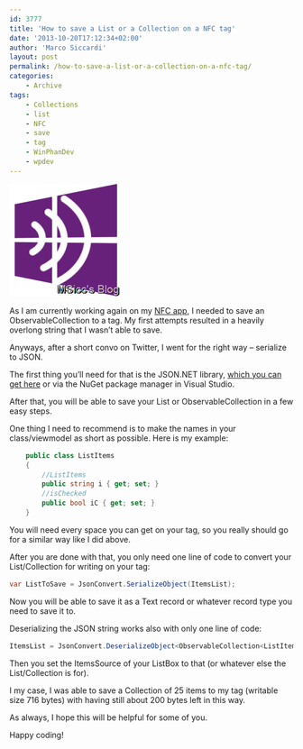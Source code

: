 ```yaml
---
id: 3777
title: 'How to save a List or a Collection on a NFC tag'
date: '2013-10-20T17:12:34+02:00'
author: 'Marco Siccardi'
layout: post
permalink: /how-to-save-a-list-or-a-collection-on-a-nfc-tag/
categories:
    - Archive
tags:
    - Collections
    - list
    - NFC
    - save
    - tag
    - WinPhanDev
    - wpdev
---
```


![WP8_NFC_PostLogo](/assets/img/2013/10/WP8_NFC_PostLogo.png "WP8_NFC_PostLogo")

As I am currently working again on my [NFC app](http://www.windowsphone.com/s?appid=2c33cb7d-c97b-4204-aa8b-1e8712718519), I needed to save an ObservableCollection to a tag. My first attempts resulted in a heavily overlong string that I wasn’t able to save.

Anyways, after a short convo on Twitter, I went for the right way – serialize to JSON.

The first thing you’ll need for that is the JSON.NET library, [which you can get here](http://james.newtonking.com/json) or via the NuGet package manager in Visual Studio.

After that, you will be able to save your List or ObservableCollection in a few easy steps.

One thing I need to recommend is to make the names in your class/viewmodel as short as possible. Here is my example:

``` csharp
    public class ListItems
    {
        //ListItems
        public string i { get; set; }
        //isChecked
        public bool iC { get; set; }
    }
```
 
You will need every space you can get on your tag, so you really should go for a similar way like I did above.

After you are done with that, you only need one line of code to convert your List/Collection for writing on your tag:

``` csharp 
var ListToSave = JsonConvert.SerializeObject(ItemsList);
```
 
Now you will be able to save it as a Text record or whatever record type you need to save it to.

Deserializing the JSON string works also with only one line of code:

``` csharp
ItemsList = JsonConvert.DeserializeObject<ObservableCollection<ListItems>>(StringFromYourTag);
```
 
Then you set the ItemsSource of your ListBox to that (or whatever else the List/Collection is for).

I my case, I was able to save a Collection of 25 items to my tag (writable size 716 bytes) with having still about 200 bytes left in this way.

As always, I hope this will be helpful for some of you.

Happy coding!